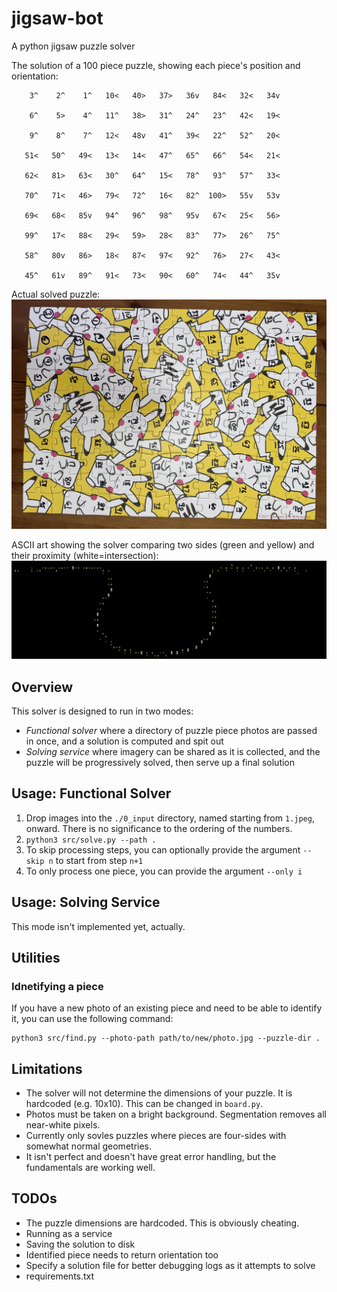 # jigsaw-bot
A python jigsaw puzzle solver

The solution of a 100 piece puzzle, showing each piece's position and orientation:
```
    3^    2^    1^   10<   40>   37>   36v   84<   32<   34v

    6^    5>    4^   11^   38>   31^   24^   23^   42<   19<

    9^    8^    7^   12<   48v   41^   39<   22^   52^   20<

   51<   50^   49<   13<   14<   47^   65^   66^   54<   21<

   62<   81>   63<   30^   64^   15<   78^   93^   57^   33<

   70^   71<   46>   79<   72^   16<   82^  100>   55v   53v

   69<   68<   85v   94^   96^   98^   95v   67<   25<   56>

   99^   17<   88<   29<   59>   28<   83^   77>   26^   75^

   58^   80v   86>   18<   87<   97<   92^   76>   27<   43<

   45^   61v   89^   91<   73<   90<   60^   74<   44^   35v
```

Actual solved puzzle:
![Solved puzzle](sample/solution.jpeg)

ASCII art showing the solver comparing two sides (green and yellow) and their proximity (white=intersection):
![ASCII side compare](sample/side_compare_ascii.png)

## Overview

This solver is designed to run in two modes:

- *Functional solver* where a directory of puzzle piece photos are passed in once, and a solution is computed and spit out
- *Solving service* where imagery can be shared as it is collected, and the puzzle will be progressively solved, then serve up a final solution

## Usage: Functional Solver

1. Drop images into the `./0_input` directory, named starting from `1.jpeg`, onward. There is no significance to the ordering of the numbers.
2. `python3 src/solve.py --path .`
3. To skip processing steps, you can optionally provide the argument `--skip n` to start from step `n+1`
4. To only process one piece, you can provide the argument `--only i`

## Usage: Solving Service

This mode isn't implemented yet, actually.

## Utilities

### Idnetifying a piece

If you have a new photo of an existing piece and need to be able to identify it, you can use the following command:

```
python3 src/find.py --photo-path path/to/new/photo.jpg --puzzle-dir .
```

## Limitations

- The solver will not determine the dimensions of your puzzle. It is hardcoded (e.g. 10x10). This can be changed in `board.py`.
- Photos must be taken on a bright background. Segmentation removes all near-white pixels.
- Currently only sovles puzzles where pieces are four-sides with somewhat normal geometries.
- It isn't perfect and doesn't have great error handling, but the fundamentals are working well.

## TODOs

- The puzzle dimensions are hardcoded. This is obviously cheating.
- Running as a service
- Saving the solution to disk
- Identified piece needs to return orientation too
- Specify a solution file for better debugging logs as it attempts to solve
- requirements.txt
